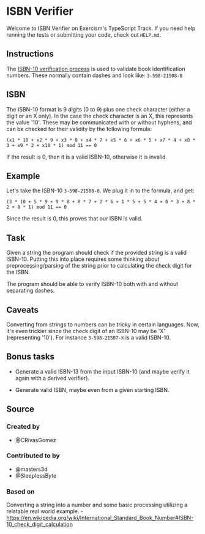 # ISBN Verifier

Welcome to ISBN Verifier on Exercism's TypeScript Track. If you need help
running the tests or submitting your code, check out `HELP.md`.

## Instructions

The
[ISBN-10 verification process](https://en.wikipedia.org/wiki/International_Standard_Book_Number)
is used to validate book identification numbers. These normally contain dashes
and look like: `3-598-21508-8`

## ISBN

The ISBN-10 format is 9 digits (0 to 9) plus one check character (either a digit
or an X only). In the case the check character is an X, this represents the
value '10'. These may be communicated with or without hyphens, and can be
checked for their validity by the following formula:

```
(x1 * 10 + x2 * 9 + x3 * 8 + x4 * 7 + x5 * 6 + x6 * 5 + x7 * 4 + x8 * 3 + x9 * 2 + x10 * 1) mod 11 == 0
```

If the result is 0, then it is a valid ISBN-10, otherwise it is invalid.

## Example

Let's take the ISBN-10 `3-598-21508-8`. We plug it in to the formula, and get:

```
(3 * 10 + 5 * 9 + 9 * 8 + 8 * 7 + 2 * 6 + 1 * 5 + 5 * 4 + 0 * 3 + 8 * 2 + 8 * 1) mod 11 == 0
```

Since the result is 0, this proves that our ISBN is valid.

## Task

Given a string the program should check if the provided string is a valid
ISBN-10. Putting this into place requires some thinking about
preprocessing/parsing of the string prior to calculating the check digit for the
ISBN.

The program should be able to verify ISBN-10 both with and without separating
dashes.

## Caveats

Converting from strings to numbers can be tricky in certain languages. Now, it's
even trickier since the check digit of an ISBN-10 may be 'X' (representing
'10'). For instance `3-598-21507-X` is a valid ISBN-10.

## Bonus tasks

- Generate a valid ISBN-13 from the input ISBN-10 (and maybe verify it again
  with a derived verifier).

- Generate valid ISBN, maybe even from a given starting ISBN.

## Source

### Created by

- @CRivasGomez

### Contributed to by

- @masters3d
- @SleeplessByte

### Based on

Converting a string into a number and some basic processing utilizing a
relatable real world example. -
https://en.wikipedia.org/wiki/International_Standard_Book_Number#ISBN-10_check_digit_calculation
